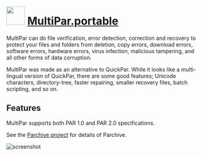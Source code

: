 ﻿# <img src="https://cdn.jsdelivr.net/gh/chtof/chocolatey-packages/automatic/multipar.portable/multipar.portable.png" width="48" height="48"/> [MultiPar.portable](https://chocolatey.org/packages/multipar.portable)

MultiPar can do file verification, error detection, correction and recovery to protect your files and folders from deletion, copy errors, download errors, software errors, hardware errors, virus infection, malicious tampering, and all other forms of data corruption.

MultiPar was made as an alternative to QuickPar.  While it looks like a multi-lingual version of QuickPar, there are some good features; Unicode characters, directory-tree, faster repairing, smaller recovery files, batch scripting, and so on.

## Features
MultiPar supports both PAR 1.0 and PAR 2.0 specifications.

See the [Parchive project](http://parchive.sourceforge.net) for details of Parchive.

![screenshot](https://cdn.jsdelivr.net/gh/chtof/chocolatey-packages/automatic/multipar.portable/screenshot.png)